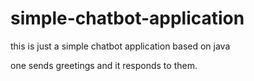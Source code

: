 # simple-chatbot-application
this is just a simple chatbot application based on java 

one sends greetings and it responds to them.
